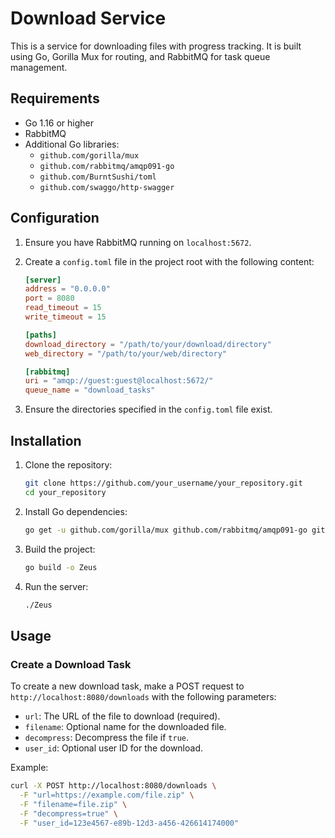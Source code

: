 
# Download Service

This is a service for downloading files with progress tracking. It is built using Go, Gorilla Mux for routing, and RabbitMQ for task queue management.

## Requirements

- Go 1.16 or higher
- RabbitMQ
- Additional Go libraries:
  - `github.com/gorilla/mux`
  - `github.com/rabbitmq/amqp091-go`
  - `github.com/BurntSushi/toml`
  - `github.com/swaggo/http-swagger`

## Configuration

1. Ensure you have RabbitMQ running on `localhost:5672`.
2. Create a `config.toml` file in the project root with the following content:

    ```toml
    [server]
    address = "0.0.0.0"
    port = 8080
    read_timeout = 15
    write_timeout = 15

    [paths]
    download_directory = "/path/to/your/download/directory"
    web_directory = "/path/to/your/web/directory"

    [rabbitmq]
    uri = "amqp://guest:guest@localhost:5672/"
    queue_name = "download_tasks"
    ```

3. Ensure the directories specified in the `config.toml` file exist.

## Installation

1. Clone the repository:

    ```sh
    git clone https://github.com/your_username/your_repository.git
    cd your_repository
    ```

2. Install Go dependencies:

    ```sh
    go get -u github.com/gorilla/mux github.com/rabbitmq/amqp091-go github.com/BurntSushi/toml github.com/swaggo/http-swagger
    ```

3. Build the project:

    ```sh
    go build -o Zeus
    ```

4. Run the server:

    ```sh
    ./Zeus
    ```

## Usage

### Create a Download Task

To create a new download task, make a POST request to `http://localhost:8080/downloads` with the following parameters:

- `url`: The URL of the file to download (required).
- `filename`: Optional name for the downloaded file.
- `decompress`: Decompress the file if `true`.
- `user_id`: Optional user ID for the download.

Example:

```sh
curl -X POST http://localhost:8080/downloads \
  -F "url=https://example.com/file.zip" \
  -F "filename=file.zip" \
  -F "decompress=true" \
  -F "user_id=123e4567-e89b-12d3-a456-426614174000"
